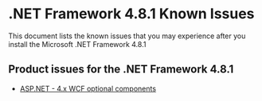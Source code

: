 .NET Framework 4.8.1 Known Issues
=================================
 
This document lists the known issues that you may experience after you install the Microsoft .NET Framework 4.8.1

## Product issues for the .NET Framework 4.8.1
- [ASP.NET - 4.x WCF optional components](https://github.com/microsoft/dotnet/blob/master/releases/net481/KnownIssues/4.x%20WCF%20optional%20components.md)
